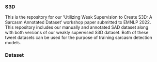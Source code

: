 ### S3D

This is the repository for our 'Utilizing Weak Supervision to Create S3D: A Sarcasm Annotated Dataset' workshop paper submitted to EMNLP 2022. This repository includes our manually and annotated SAD dataset along with both versions of our weakly supervised S3D dataset. Both of these tweet datasets can be used for the purpose of training sarcasm detection models.

### Dataset
